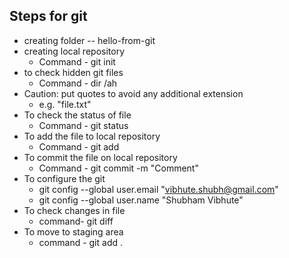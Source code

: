 ## Steps for git
* creating folder -- hello-from-git
* creating local repository
  * Command -  git init
* to check hidden git files
  * Command - dir /ah
* Caution: put quotes to avoid any additional extension 
  * e.g. "file.txt"
* To check the status of file
  * Command - git status
* To add the file to local repository
  * Command - git add <filename>
* To commit the file on local repository
  * Command - git commit <filename> -m "Comment"
* To configure the git
  * git config --global user.email "vibhute.shubh@gmail.com"
  * git config --global user.name "Shubham Vibhute"
* To check changes in file
  * command- git diff
* To move to staging area
  * command - git add .